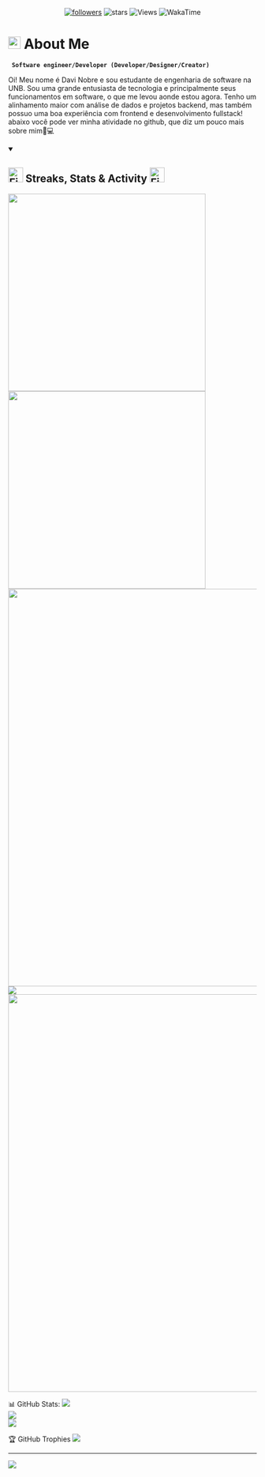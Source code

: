 

<!-- Header Animated Image BEGIN -->
<p align="center"> 


</p>
<!-- Header Animated Image END -->
<!-- Social badges section -->
<!-- Badges with custom icons - https://github.com/DenverCoder1/custom-icon-badges -->
<!-- View counter - https://komarev.com -->
<!-- https://custom-icon-badges.demolab.com-->



<p align="center">
  <a href="https://github.com/Jagaima?tab=followers">
    <img alt="followers" title="Follow me on Github" src="https://custom-icon-badges.demolab.com/github/followers/Jagaima?color=FF0000&style=for-the-badge&logo=person-add&labelColor=000000&logoColor=white&label=Follow"/></a>
    <img alt="stars" title="stars" src="https://custom-icon-badges.demolab.com/github/stars/Jagaima?logo=star&style=for-the-badge&color=FF0000&labelColor=000000"/>
    <img alt="Views" title="Views" src="https://komarev.com/ghpvc/?username=Jagaima&style=for-the-badge&color=00000F"/>
    <img alt="WakaTime" title="WakaTime" src="https://wakatime.com/badge/user/17aa342d-9856-456f-ad74-c4696818a745.svg?&logoColor=white&style=for-the-badge&color=00000F"/>

<p/>



<!-- About Me Text BEGIN -->
# <img src="https://raw.githubusercontent.com/Tarikul-Islam-Anik/Animated-Fluent-Emojis/master/Emojis/Smilies/Grinning%20Cat.png" alt="Grinning Cat" width="25" height="25" /> About Me
**` Software engineer/Developer (Developer/Designer/Creator)`**

Oi! Meu nome é Davi Nobre e sou estudante de engenharia de software na UNB. Sou uma grande entusiasta de tecnologia e principalmente seus funcionamentos em software, o que me levou aonde estou agora. Tenho um alinhamento maior com análise de dados e projetos backend, mas também possuo uma boa experiência com frontend e desenvolvimento fullstack! abaixo você pode ver minha atividade no github, que diz um pouco mais sobre mim🚀💻

<!-- About Me Text BEGIN -->




<details open>  
  <summary><h2><img src="https://user-images.githubusercontent.com/74038190/216122041-518ac897-8d92-4c6b-9b3f-ca01dcaf38ee.png" alt="Fire Emoji" width="30" height="30"> Streaks, Stats & Activity <img src="https://user-images.githubusercontent.com/74038190/216122041-518ac897-8d92-4c6b-9b3f-ca01dcaf38ee.png" alt="Fire Emoji" width="30" height="30"></h2></summary>


  <img align="center" width="400" src="https://github-readme-stats.vercel.app/api?username=Jagaima&hide_border=true&title_color=FFFFFF&show_icons=true&icon_color=FF0000&ring_color=FF0000&bg_color=000000&text_color=FFFFFF&rank_icon=github" />
    <!-- https://github.com/DenverCoder1/github-readme-streak-stats // Streaks Stats -->
    <img align="center" width="400" src="https://github-readme-streak-stats-eight.vercel.app/?user=Jagaima&theme=highcontrast&currStreakNum=FF0000&fire=FF0000&card_height=205&currStreakLabel=FF0000&ring=FF0000&border=000000" />
    <br/>
    <!-- https://github.com/Ashutosh00710/github-readme-activity-graph // Graph-Koordinaten -->
<img width="805" src="https://github-readme-activity-graph.vercel.app/graph?username=Jagaima&theme=high-contrast&hide_border=true&area_color=FF0000&area=true&point=FF0000&line=FF0000&" />
    <!-- https://github.com/anuraghazra/github-readme-stats // Most Used Language-->
    <img align="center" src="https://github-readme-stats.vercel.app/api/top-langs/?username=Jagaima&layout=compact&text_color=FFFFFF&bg_color=000000&card_width=805&hide_border=true&title_color=FF0000" />
    <br/>
    <!-- https://github.com/anuraghazra/github-readme-stats // WakaTime Stats-->
<img align="center" width="805" src="https://github-readme-stats.vercel.app/api/wakatime?username=@Jagaima&theme=midnight-purple&card_width=805&title_color=FF0000&bg_color=000000&layout=default&hide_border=true&text_color=FFFFFF" />
</p>
</details>


📊 GitHub Stats:
![](https://github-readme-stats.vercel.app/api?username=Jagaima&theme=gruvbox&hide_border=false&include_all_commits=true&count_private=true)<br/>
![](https://github-readme-streak-stats.herokuapp.com/?user=Jagaima&theme=gruvbox&hide_border=false)<br/>
![](https://github-readme-stats.vercel.app/api/top-langs/?username=Jagaima&theme=gruvbox&hide_border=false&include_all_commits=true&count_private=true&langs_count=5)

🏆 GitHub Trophies
![](https://github-profile-trophy.vercel.app/?username=Jagaima&theme=gruvbox&no-frame=true&no-bg=true&margin-w=4)

---
![](https://visitcount.itsvg.in/api?id=Jagaima&icon=0&color=6)

<!-- Proudly created with GPRM ( https://gprm.itsvg.in/ ) -->
       




